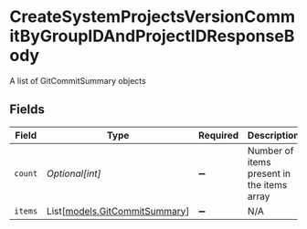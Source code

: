 # CreateSystemProjectsVersionCommitByGroupIDAndProjectIDResponseBody

A list of GitCommitSummary objects


## Fields

| Field                                                          | Type                                                           | Required                                                       | Description                                                    |
| -------------------------------------------------------------- | -------------------------------------------------------------- | -------------------------------------------------------------- | -------------------------------------------------------------- |
| `count`                                                        | *Optional[int]*                                                | :heavy_minus_sign:                                             | Number of items present in the items array                     |
| `items`                                                        | List[[models.GitCommitSummary](../models/gitcommitsummary.md)] | :heavy_minus_sign:                                             | N/A                                                            |